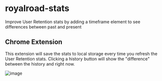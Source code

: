 # royalroad-stats

Improve User Retention stats by adding a timeframe element to see differences between past and present

## Chrome Extension

This extension will save the stats to local storage every time you refresh the User Retention stats.  Clicking a history button will show the "difference" between the history and right now.

![image](https://user-images.githubusercontent.com/1610876/219815443-cb8e3a47-c119-4644-91c8-c390f5440d9b.png)
